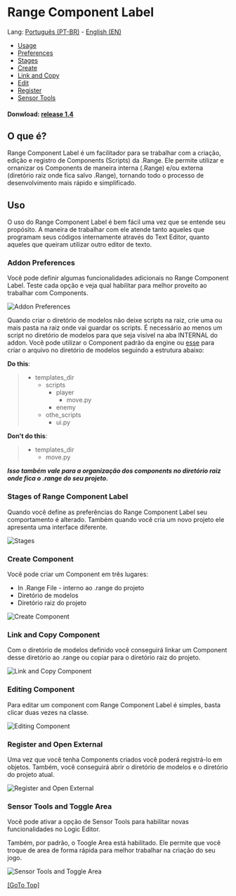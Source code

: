 # Range Component Label

Lang: [Português (PT-BR)](./README_PT.md) - [English (EN)](./README.md)

- [Usage](#uso)
- [Preferences](#addon-preferences)
- [Stages](#stages-of-range-component-label)
- [Create](#create-component)
- [Link and Copy](#link-and-copy-component)
- [Edit](#editing-component)
- [Register](#register-and-open-external)
- [Sensor Tools](#sensor-tools-and-toggle-area)

#### Donwload: [release 1.4](https://github.com/misael-s/Range_Component_Label/releases/tag/v1.4.0)

## **O que é?**

Range Component Label é um facilitador para se trabalhar com a criação, edição e registro de Components (Scripts) da .Range. Ele permite utilizar e ornanizar os Components de maneira interna (.Range) e/ou externa (diretório raiz onde fica salvo .Range), tornando todo o processo de desenvolvimento mais rápido e simplificado.

## Uso

O uso do Range Component Label é bem fácil uma vez que se entende seu propósito. A maneira de trabalhar com ele atende tanto aqueles que programam seus códigos internamente através do Text Editor, quanto aqueles que queiram utilizar outro editor de texto.

### Addon Preferences

Você pode definir algumas funcionalidades adicionais no Range Component Label. Teste cada opção e veja qual habilitar para melhor proveito ao trabalhar com Components.

![Addon Preferences](./readme-files/preferences/preferences.png)

Quando criar o diretório de modelos não deixe scripts na raiz, crie uma ou mais pasta na raiz onde vai guardar os scripts. É necessário ao menos um script no diretório de modelos para que seja visível na aba INTERNAL do addon. Você pode utilizar o Component padrão da engine ou [esse](https://rangeengine.tech/api/14/html/api/bge.types.KX_PythonComponent.html#KX_PythonComponent) para criar o arquivo no diretório de modelos seguindo a estrutura abaixo:

**Do this**:
> - templates_dir
>   - scripts
>     - player
>       - move.py
>     - enemy
>   - othe_scripts
>     - ui.py

**Don't do this**:
> - templates_dir
>   - move.py

_**Isso também vale para a organização dos components no diretório raiz onde fica o .range do seu projeto.**_

### Stages of Range Component Label

Quando você define as preferências do Range Component Label seu comportamento é alterado. Também quando você cria um novo projeto ele apresenta uma interface diferente.

![Stages](./readme-files/stages_range_component/stages_range_component_label.png)

### Create Component

Você pode criar um Component em três lugares: 
- In .Range File - interno ao .range do projeto
- Diretório de modelos
- Diretório raiz do projeto

![Create Component](./readme-files/create_component/create_component.png)


### Link and Copy Component

Com o diretório de modelos definido você conseguirá linkar um Component desse diretório ao .range ou copiar para o diretório raiz do projeto.

![Link and Copy Component](./readme-files/link_and_copy_component/link_and_copy_component.png)

### Editing Component

Para editar um component com Range Component Label é simples, basta clicar duas vezes na classe.

![Editing Component](./readme-files/editing_component/editing_component.png)

### Register and Open External

Uma vez que você tenha Components criados você poderá registrá-lo em objetos. Também, você conseguirá abrir o diretório de modelos e o diretório do projeto atual.

![Register and Open External](./readme-files/register_and_open_external/register_and_open_external.png)


### Sensor Tools and Toggle Area

Você pode ativar a opção de Sensor Tools para habilitar novas funcionalidades no Logic Editor.

Também, por padrão, o Toogle Area está habilitado. Ele permite que você troque de area de forma rápida para melhor trabalhar na criação do seu jogo.

![Sensor Tools and Toggle Area](./readme-files/sensor_tools_and_toggle_area/sensor_tools_and_toggle_area.png)

[[GoTo Top]](#range-component-label)
